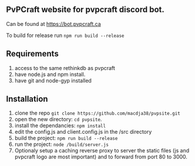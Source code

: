 ## PvPCraft website for pvpcraft discord bot.

Can be found at https://bot.pvpcraft.ca

To build for release run `npm run build --release`

## Requirements 
1. access to the same rethinkdb as pvpcraft
2. have node.js and npm install.
3. have git and node-gyp installed

## Installation
1. clone the repo `git clone https://github.com/macdja38/pvpsite.git`
2. open the new directory: `cd pvpsite`.
3. install the dependancies: `npm install`
4. edit the config.js and client.config.js in the /src directory
5. build the project: `npm run build --release`
6. run the project: `node /build/server.js`
7. Optionaly setup a caching reverse proxy to server the static files (js and pvpcraft logo are most important) and to forward from port 80 to 3000.
